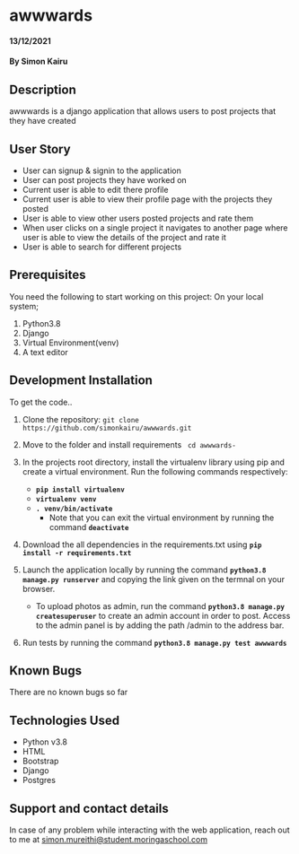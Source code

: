 # awwwards

#### 13/12/2021  

#### By **Simon Kairu** 

## Description  
 awwwards is a django application that allows users  to post projects that they have created 

 ## User Story

* User can signup & signin to the application
* User can post projects they have worked on
* Current user is able to edit there profile
* Current user is able to view their profile page with the projects they posted
* User is able to view other users posted projects and rate them
* When user clicks on a single project it navigates to another page where user is able to view the details of the project and rate it
* User is able to search for different projects

## Prerequisites

You need the following to start working on this project: On your local system; 

1. Python3.8
2. Django
3. Virtual Environment(venv)
4. A text editor

## Development Installation

To get the code..

1. Clone the repository:
 `git clone  https://github.com/simonkairu/awwwards.git`

2. Move to the folder and install requirements
 ` cd awwwards-`

3. In the projects root directory, install the virtualenv library using pip and create a virtual environment. Run the following commands respectively:
    - **`pip install virtualenv`**
    - **`virtualenv venv`**
    - **`. venv/bin/activate`**
        * Note that you can exit the virtual environment by running the command **`deactivate`**
4. Download the all dependencies in the requirements.txt using **`pip install -r requirements.txt`**
5. Launch the application locally by running the command **`python3.8 manage.py runserver`** and copying the link given on the termnal on your browser.
    - To upload photos as admin, run the command  **`python3.8 manage.py createsuperuser`** to create an admin account in order to post. Access to the admin panel is by adding the path /admin to the address bar.
6. Run tests by running the command **`python3.8 manage.py test awwwards`**

## Known Bugs
There are no known bugs so far  

## Technologies Used  
* Python v3.8  
* HTML
* Bootstrap
* Django  
* Postgres  

## Support and contact details
In case of any problem while interacting with the web application, reach out to me at simon.mureithi@student.moringaschool.com